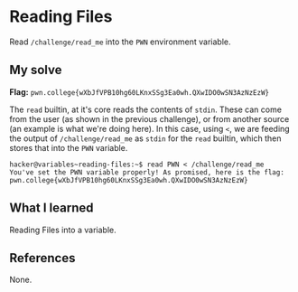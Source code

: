 # Reading Files
Read `/challenge/read_me` into the `PWN` environment variable.

## My solve
**Flag:** `pwn.college{wXbJfVPB10hg60LKnxSSg3Ea0wh.QXwIDO0wSN3AzNzEzW}`

The `read` builtin, at it's core reads the contents of `stdin`. These can come from the user (as shown in the previous challenge), or from another source (an example is what we're doing here).
In this case, using `<`, we are feeding the output of `/challenge/read_me` as `stdin` for the `read` builtin, which then stores that into the `PWN` variable.

```
hacker@variables~reading-files:~$ read PWN < /challenge/read_me 
You've set the PWN variable properly! As promised, here is the flag:
pwn.college{wXbJfVPB10hg60LKnxSSg3Ea0wh.QXwIDO0wSN3AzNzEzW}
```

## What I learned
Reading Files into a variable.

## References 
None.